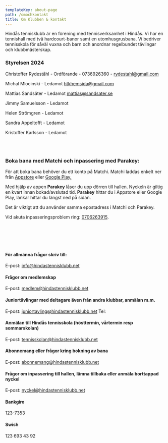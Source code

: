 ```yaml
---
templateKey: about-page
path: /omochkontakt
title: Om Klubben & kontakt
---
```

Hindås tennisklubb är en förening med tennisverksamhet i Hindås. Vi har en tennishall med två hardcourt-banor samt en utomhusgrusbana. Vi bedriver tennisskola för såväl vuxna och barn och anordnar regelbundet tävlingar och klubbmästerskap.

### Styrelsen 2024

Christoffer Rydeståhl - Ordförande - 0736926360 - <a href="mailto:rydestahl@gmail.com">rydestahl@gmail.com</a>

Michal Mlocinski - Ledamot <a href="mailto:htkhemsida@gmail.com">htkhemsida@gmail.com</a>

Mattias Sandsäter - Ledamot <a href="mailto:mattias@sandsater.se">mattias@sandsater.se</a>

Jimmy Samuelsson - Ledamot

Helen Strömgren - Ledamot 

Sandra Appeltofft - Ledamot 

Kristoffer Karlsson - Ledamot 

</br></br>

### Boka bana med Matchi och inpassering med Parakey:

För att boka bana behöver du ett konto på Matchi. Matchi laddas enkelt ner från <a href="https://apps.apple.com/se/app/matchi/id720782039">Appstore</a> eller <a href="https://play.google.com/store/apps/details?id=com.matchi">Google Play.</a>

Med hjälp av appen **Parakey** låser du upp dörren till hallen. Nyckeln är giltig en kvart innan bokad/avslutad tid. **Parakey** hittar du i Appstore eller Google Play, länkar hittar du längst ned på sidan.

Det är viktigt att du använder samma epostadress i Matchi och Parakey. 

Vid akuta inpasseringsproblem ring: <a href="tel:+46702623915">0706263915</a>.

</br></br>
</br></br>

#### För allmänna frågor skriv till:

E-post: <a href="mailto:info@hindastennisklubb.net">info@hindastennisklubb.net</a>
</br>

#### Frågor om medlemskap

E-post: <a href="mailto:medlem@hindastennisklubb.net">medlem@hindastennisklubb.net</a>
</br>

#### Juniortävlingar med deltagare även från andra klubbar, anmälan m.m.

E-post: <a href="mailto:juniortavling@hindastennisklubb.net">juniortavling@hindastennisklubb.net</a>
Tel:
</br>

#### Anmälan till Hindås tennisskola (hösttermin, vårtermin resp sommarskolan)

E-post: <a href="mailto:tennisskolan@hindastennisklubb.net">tennisskolan@hindastennisklubb.net</a>
</br>

#### Abonnemang eller frågor kring bokning av bana

E-post: <a href="mailto:abonnemang@hindastennisklubb.net">abonnemang@hindastennisklubb.net</a>
</br>

#### Frågor om inpassering till hallen, lämna tillbaka eller anmäla borttappad nyckel

E-post: <a href="mailto:nyckel@hindastennisklubb.net">nyckel@hindastennisklubb.net</a>
</br>

#### Bankgiro

123-7353

#### Swish  

123 693 43 92